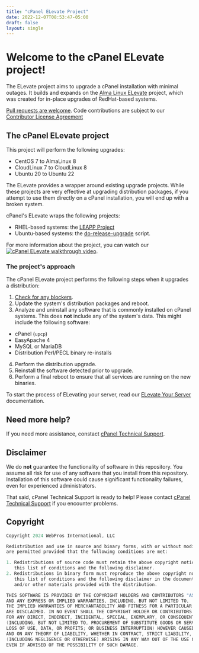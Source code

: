 ```yaml
---
title: "cPanel ELevate Project"
date: 2022-12-07T08:53:47-05:00
draft: false
layout: single
---
```


# Welcome to the cPanel ELevate project!

The ELevate project aims to upgrade a cPanel installation with minimal outages. It builds and expands on the [Alma Linux ELevate](https://wiki.almalinux.org/elevate/ELevate-quickstart-guide.html) project, which was created for in-place upgrades of RedHat-based systems.

[Pull requests are welcome](https://github.com/cpanel/elevate/pulls). Code contributions are subject to our [Contributor License Agreement](docs/cPanel-CLA.pdf)

## The cPanel ELevate project

This project will perform the following upgrades:

* CentOS 7 to AlmaLinux 8
* CloudLinux 7 to CloudLinux 8
* Ubuntu 20 to Ubuntu 22

The ELevate provides a wrapper around existing upgrade projects. While these projects are very effective at upgrading distribution packages, if you attempt to use them directly on a cPanel installation, you will end up with a broken system.

cPanel's ELevate wraps the following projects:
 * RHEL-based systems: the [LEAPP Project](https://leapp.readthedocs.io/en/latest/)
 * Ubuntu-based systems: the [do-release-upgrade](https://documentation.ubuntu.com/server/how-to/software/upgrade-your-release/) script.

For more information about the project, you can watch our [![cPanel ELevate walkthrough video](elevate-video.png)](https://www.youtube.com/watch?v=Ag9-RneFqmc).

### The project's approach

The cPanel ELevate project performs the following steps when it upgrades a distribution:

1. [Check for any blockers](https://cpanel.github.io/elevate/blockers/).
2. Update the system's distribution packages and reboot.
3. Analyze and uninstall any software that is commonly installed on cPanel systems. This does **not** include any of the system's data. This might include the following software:
  * cPanel (`upcp`)
  * EasyApache 4
  * MySQL or MariaDB
  * Distribution Perl/PECL binary re-installs
4. Perform the distribution upgrade.
5. Reinstall the software detected prior to upgrade.
6. Perform a final reboot to ensure that all services are running on the new binaries.

To start the process of ELevating your server, read our [ELevate Your Server](/getting-started.md) documentation.

## Need more help?

If you need more assistance, constact [cPanel Technical Support](https://docs.cpanel.net/knowledge-base/technical-support-services/how-to-open-a-technical-support-ticket/).

## Disclaimer

We do **not** guarantee the functionality of software in this repository. You assume all risk for use of any software that you install from this repository. Installation of this software could cause significant functionality failures, even for experienced administrators.

That said, cPanel Technical Support is ready to help!
Please contact [cPanel Technical Support](https://docs.cpanel.net/knowledge-base/technical-support-services/how-to-open-a-technical-support-ticket/) if you encounter problems.

## Copyright

```c
Copyright 2024 WebPros International, LLC

Redistribution and use in source and binary forms, with or without modification,
are permitted provided that the following conditions are met:

1. Redistributions of source code must retain the above copyright notice,
   this list of conditions and the following disclaimer.
2. Redistributions in binary form must reproduce the above copyright notice,
   this list of conditions and the following disclaimer in the documentation
   and/or other materials provided with the distribution.

THIS SOFTWARE IS PROVIDED BY THE COPYRIGHT HOLDERS AND CONTRIBUTORS "AS IS"
AND ANY EXPRESS OR IMPLIED WARRANTIES, INCLUDING, BUT NOT LIMITED TO,
THE IMPLIED WARRANTIES OF MERCHANTABILITY AND FITNESS FOR A PARTICULAR PURPOSE
ARE DISCLAIMED. IN NO EVENT SHALL THE COPYRIGHT HOLDER OR CONTRIBUTORS BE LIABLE
FOR ANY DIRECT, INDIRECT, INCIDENTAL, SPECIAL, EXEMPLARY, OR CONSEQUENTIAL DAMAGES
(INCLUDING, BUT NOT LIMITED TO, PROCUREMENT OF SUBSTITUTE GOODS OR SERVICES;
LOSS OF USE, DATA, OR PROFITS; OR BUSINESS INTERRUPTION) HOWEVER CAUSED
AND ON ANY THEORY OF LIABILITY, WHETHER IN CONTRACT, STRICT LIABILITY, OR TORT
(INCLUDING NEGLIGENCE OR OTHERWISE) ARISING IN ANY WAY OUT OF THE USE OF THIS SOFTWARE,
EVEN IF ADVISED OF THE POSSIBILITY OF SUCH DAMAGE.
```
